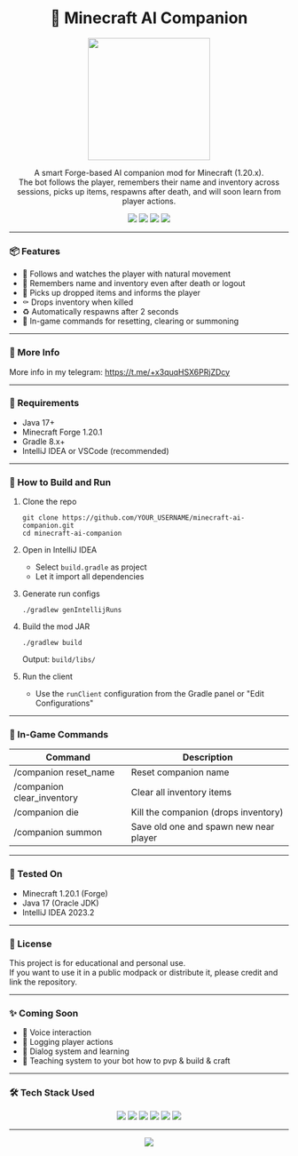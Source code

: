 <h1 align="center">🧠 Minecraft AI Companion</h1>

<p align="center">
  <img src="https://media4.giphy.com/media/v1.Y2lkPTc5MGI3NjExc245Z2c3NmR4dTY4amI0enFsaHJwazdzMjE4aGtrdnVkMnV0MThjZCZlcD12MV9pbnRlcm5hbF9naWZfYnlfaWQmY3Q9cw/I5k4ixA8x9jjS40QVx/giphy.gif" width="220" />
</p>

<p align="center">
  A smart Forge-based AI companion mod for Minecraft (1.20.x).<br>
  The bot follows the player, remembers their name and inventory across sessions, picks up items, respawns after death, and will soon learn from player actions.
</p>

<p align="center">
  <img src="https://img.shields.io/badge/status-under%20active%20development-orange?style=for-the-badge" />
  <img src="https://img.shields.io/github/stars/Yameteshka/minecraft-ai-companion?style=for-the-badge" />
  <img src="https://img.shields.io/github/issues/Yameteshka/minecraft-ai-companion?style=for-the-badge" />
  <img src="https://img.shields.io/github/license/Yameteshka/minecraft-ai-companion?style=for-the-badge" />
</p>

---

### 📦 Features

- 👤 Follows and watches the player with natural movement  
- 🧠 Remembers name and inventory even after death or logout  
- 🎒 Picks up dropped items and informs the player  
- ⚰️ Drops inventory when killed  
- ♻️ Automatically respawns after 2 seconds  
- 🔧 In-game commands for resetting, clearing or summoning

---

### 💬 More Info

More info in my telegram: https://t.me/+x3quqHSX6PRjZDcy

---

### 📁 Requirements

- Java 17+  
- Minecraft Forge 1.20.1  
- Gradle 8.x+  
- IntelliJ IDEA or VSCode (recommended)

---

### 🚀 How to Build and Run

1. Clone the repo
   ```
   git clone https://github.com/YOUR_USERNAME/minecraft-ai-companion.git
   cd minecraft-ai-companion
   ```

2. Open in IntelliJ IDEA  
   - Select `build.gradle` as project  
   - Let it import all dependencies

3. Generate run configs
   ```
   ./gradlew genIntellijRuns
   ```

4. Build the mod JAR
   ```
   ./gradlew build
   ```
   Output: `build/libs/`

5. Run the client  
   - Use the `runClient` configuration from the Gradle panel or "Edit Configurations"

---

### 🔧 In-Game Commands

| Command                    | Description                              |
|---------------------------|------------------------------------------|
| /companion reset_name     | Reset companion name                     |
| /companion clear_inventory| Clear all inventory items                |
| /companion die            | Kill the companion (drops inventory)     |
| /companion summon         | Save old one and spawn new near player   |

---

### 🧪 Tested On

- Minecraft 1.20.1 (Forge)  
- Java 17 (Oracle JDK)  
- IntelliJ IDEA 2023.2

---

### 📘 License

This project is for educational and personal use.  
If you want to use it in a public modpack or distribute it, please credit and link the repository.

---

### ✨ Coming Soon

- 🎤 Voice interaction  
- 📜 Logging player actions  
- 💬 Dialog system and learning  
- 🧱 Teaching system to your bot how to pvp & build & craft

---

### 🛠 Tech Stack Used

<p align="center">
  <img src="https://img.shields.io/badge/Java-ED8B00?style=for-the-badge&logo=openjdk&logoColor=white" />
  <img src="https://img.shields.io/badge/Forge-303030?style=for-the-badge&logo=gradle&logoColor=white" />
  <img src="https://img.shields.io/badge/Minecraft-62b47a?style=for-the-badge&logo=minecraft&logoColor=white" />
  <img src="https://img.shields.io/badge/Gradle-02303A?style=for-the-badge&logo=gradle&logoColor=white" />
  <img src="https://img.shields.io/badge/IntelliJ%20IDEA-000000?style=for-the-badge&logo=intellijidea&logoColor=white" />
  <img src="https://img.shields.io/badge/VS%20Code-007ACC?style=for-the-badge&logo=visualstudiocode&logoColor=white" />
</p>

---

<p align="center">
  <img src="https://capsule-render.vercel.app/api?type=waving&color=gradient&height=100&section=footer"/>
</p>
